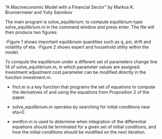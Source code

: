 “A Macroeconomic Model with a Financial Sector”  by
Markus K. Brunnermeier and Yuliy Sannikov

The main program is solve_equilibrium: to compute equilibrium type solve_equilibrium.m in the
command window and press enter. The file will then produce two figures:

-Figure 1 shows important equilibrium quantities such as q, psi, drift and volatility of eta.
-Figure 2 shows expert and household utility within the model.

To compute the equilibrium under a different set of parameters change line 14 of
solve_equilibrium.m, in which parameter values are assigned. Investment adjustment cost
parameter can be modified directly in the function investment.m.

- fnct.m is a key function that programs the set of equations to compute the derivatives
of and using the equations from Proposition 2 of the paper.

- solve_equilibrium.m operates by searching for initial conditions near   eta=0

- evntfcn.m is used to determine when integration of the differential equations should be
terminated for a given set of initial conditions, and how the initial conditions should be
modified on the next iteration.